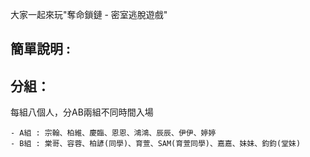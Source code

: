 大家一起來玩"奪命鎖鏈 - 密室逃脫遊戲"

## 簡單說明 : 

## 分組：

每組八個人，分AB兩組不同時間入場

    - A組 : 宗翰、柏維、慶臨、恩恩、鴻鴻、辰辰、伊伊、婷婷
    - B組 : 棠哥、容蓉、柏諺(同學)、育萱、SAM(育萱同學)、嘉嘉、妹妹、鈞鈞(堂妹)